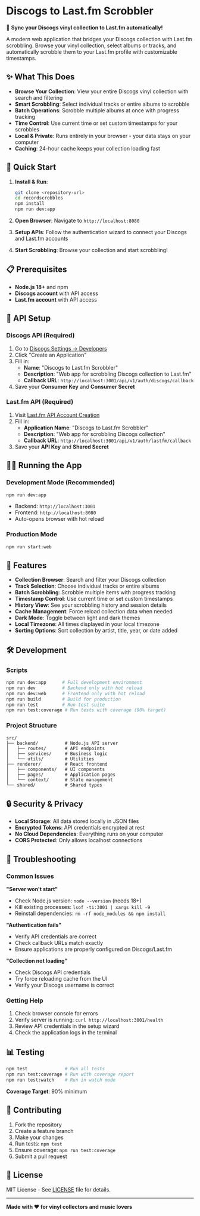 # Discogs to Last.fm Scrobbler

🎵 **Sync your Discogs vinyl collection to Last.fm automatically!**

A modern web application that bridges your Discogs collection with Last.fm scrobbling. Browse your vinyl collection, select albums or tracks, and automatically scrobble them to your Last.fm profile with customizable timestamps.

## ✨ What This Does

- **Browse Your Collection**: View your entire Discogs vinyl collection with search and filtering
- **Smart Scrobbling**: Select individual tracks or entire albums to scrobble
- **Batch Operations**: Scrobble multiple albums at once with progress tracking
- **Time Control**: Use current time or set custom timestamps for your scrobbles
- **Local & Private**: Runs entirely in your browser - your data stays on your computer
- **Caching**: 24-hour cache keeps your collection loading fast

## 🚀 Quick Start

1. **Install & Run**:
   ```bash
   git clone <repository-url>
   cd recordscrobbles
   npm install
   npm run dev:app
   ```

2. **Open Browser**: Navigate to `http://localhost:8080`

3. **Setup APIs**: Follow the authentication wizard to connect your Discogs and Last.fm accounts

4. **Start Scrobbling**: Browse your collection and start scrobbling!

## 📋 Prerequisites

- **Node.js 18+** and npm
- **Discogs account** with API access
- **Last.fm account** with API access

## 🔧 API Setup

### Discogs API (Required)
1. Go to [Discogs Settings → Developers](https://www.discogs.com/settings/developers)
2. Click "Create an Application"
3. Fill in:
   - **Name**: "Discogs to Last.fm Scrobbler"
   - **Description**: "Web app for scrobbling Discogs collection to Last.fm"
   - **Callback URL**: `http://localhost:3001/api/v1/auth/discogs/callback`
4. Save your **Consumer Key** and **Consumer Secret**

### Last.fm API (Required)
1. Visit [Last.fm API Account Creation](https://www.last.fm/api/account/create)
2. Fill in:
   - **Application Name**: "Discogs to Last.fm Scrobbler"
   - **Description**: "Web app for scrobbling Discogs collection"
   - **Callback URL**: `http://localhost:3001/api/v1/auth/lastfm/callback`
3. Save your **API Key** and **Shared Secret**

## 🏃‍♂️ Running the App

### Development Mode (Recommended)
```bash
npm run dev:app
```
- Backend: `http://localhost:3001`
- Frontend: `http://localhost:8080`
- Auto-opens browser with hot reload

### Production Mode
```bash
npm run start:web
```

## 🎯 Features

- **Collection Browser**: Search and filter your Discogs collection
- **Track Selection**: Choose individual tracks or entire albums
- **Batch Scrobbling**: Scrobble multiple items with progress tracking
- **Timestamp Control**: Use current time or set custom timestamps
- **History View**: See your scrobbling history and session details
- **Cache Management**: Force reload collection data when needed
- **Dark Mode**: Toggle between light and dark themes
- **Local Timezone**: All times displayed in your local timezone
- **Sorting Options**: Sort collection by artist, title, year, or date added

## 🛠️ Development

### Scripts
```bash
npm run dev:app      # Full development environment
npm run dev          # Backend only with hot reload
npm run dev:web      # Frontend only with hot reload
npm run build        # Build for production
npm run test         # Run test suite
npm run test:coverage # Run tests with coverage (90% target)
```

### Project Structure
```
src/
├── backend/          # Node.js API server
│   ├── routes/       # API endpoints
│   ├── services/     # Business logic
│   └── utils/        # Utilities
├── renderer/         # React frontend
│   ├── components/   # UI components
│   ├── pages/        # Application pages
│   └── context/      # State management
└── shared/           # Shared types
```

## 🔒 Security & Privacy

- **Local Storage**: All data stored locally in JSON files
- **Encrypted Tokens**: API credentials encrypted at rest
- **No Cloud Dependencies**: Everything runs on your computer
- **CORS Protected**: Only allows localhost connections

## 🐛 Troubleshooting

### Common Issues

**"Server won't start"**
- Check Node.js version: `node --version` (needs 18+)
- Kill existing processes: `lsof -ti:3001 | xargs kill -9`
- Reinstall dependencies: `rm -rf node_modules && npm install`

**"Authentication fails"**
- Verify API credentials are correct
- Check callback URLs match exactly
- Ensure applications are properly configured on Discogs/Last.fm

**"Collection not loading"**
- Check Discogs API credentials
- Try force reloading cache from the UI
- Verify your Discogs username is correct

### Getting Help
1. Check browser console for errors
2. Verify server is running: `curl http://localhost:3001/health`
3. Review API credentials in the setup wizard
4. Check the application logs in the terminal

## 📊 Testing

```bash
npm test              # Run all tests
npm run test:coverage # Run with coverage report
npm run test:watch    # Run in watch mode
```

**Coverage Target**: 90% minimum

## 🤝 Contributing

1. Fork the repository
2. Create a feature branch
3. Make your changes
4. Run tests: `npm test`
5. Ensure coverage: `npm run test:coverage`
6. Submit a pull request

## 📄 License

MIT License - See [LICENSE](LICENSE) file for details.

---

**Made with ❤️ for vinyl collectors and music lovers**